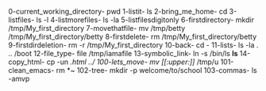 0-current_working_directory- pwd
1-listit- ls
2-bring_me_home- cd
3-listfiles- ls -l
4-listmorefiles- ls -la
5-listfilesdigitonly
6-firstdirectory- mkdir /tmp/My_first_directory
7-movethatfile- mv /tmp/betty /tmp/My_first_directory/betty
8-firstdelete- rm /tmp/My_first_directory/betty
9-firstdirdeletion- rm -r /tmp/My_first_directory
10-back- cd -
11-lists- ls -la . .. /boot
12-file_type- file /tmp/iamafile
13-symbolic_link- ln -s /bin/ls __ls__
14-copy_html- cp -un *.html ../
100-lets_move- mv [[:upper:]]* /tmp/u
101-clean_emacs- rm *~
102-tree- mkdir -p welcome/to/school
103-commas- ls -amvp
